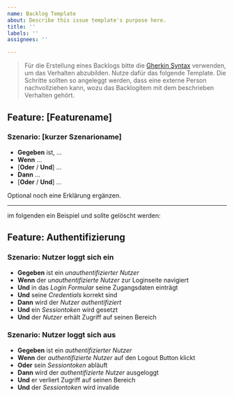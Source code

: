 ```yaml
---
name: Backlog Template
about: Describe this issue template's purpose here.
title: ''
labels: ''
assignees: ''

---
```


> Für die Erstellung eines Backlogs bitte die [Gherkin Syntax](https://cucumber.io/docs/gherkin/) verwenden, um das Verhalten abzubilden. Nutze dafür das folgende Template. Die Schritte sollten so angeleggt werden, dass eine externe Person nachvollziehen kann, wozu das Backlogitem mit dem beschrieben Verhalten gehört.

## Feature: [Featurename]

### Szenario: [kurzer Szenarioname]

* **Gegeben** ist, ...
* **Wenn** ...
* [**Oder** / **Und**] ...
* **Dann** ...
* [**Oder** / **Und**] ...

Optional noch eine Erklärung ergänzen.


---
im folgenden ein Beispiel und sollte gelöscht werden:

## Feature: Authentifizierung

### Szenario: Nutzer loggt sich ein

* **Gegeben** ist ein _unauthentifizierter Nutzer_
* **Wenn** der _unauthentifizierte Nutzer_ zur Loginseite navigiert
* **Und** in das _Login Formular_ seine Zugangsdaten einträgt
* **Und** seine _Credentials_ korrekt sind
* **Dann** wird der _Nutzer authentifiziert_
* **Und** ein _Sessiontoken_ wird gesetzt
* **Und** der _Nutzer_ erhält Zugriff auf seinen Bereich

### Szenario: Nutzer loggt sich aus

* **Gegeben** ist ein _authentifizierter Nutzer_
* **Wenn** der _authentifizierte Nutzer_ auf den Logout Button klickt
* **Oder** sein _Sessiontoken_ abläuft
* **Dann** wird der _authentifizierte Nutzer_ ausgeloggt
* **Und** er verliert Zugriff auf seinen Bereich
* **Und** der _Sessiontoken_ wird invalide